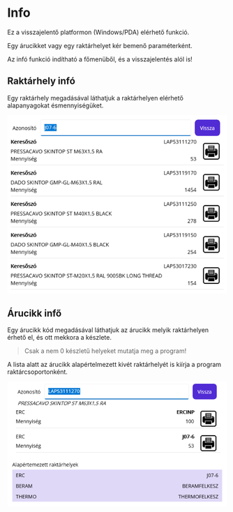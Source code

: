 # Info

Ez a visszajelentő platformon (Windows/PDA) elérhető funkció.

Egy árucikket vagy egy raktárhelyet kér bemenő paraméterként.

Az infó funkció indítható a főmenüből, és a visszajelentés alól is! 

## Raktárhely infó

Egy raktárhely megadásával láthatjuk a raktárhelyen elérhető alapanyagokat ésmennyiségüket.

![alt text](image-2.png)

## Árucikk infő

Egy árucikk kód megadásával láthatjuk az árucikk melyik raktárhelyen érhető el, és ott mekkora a készlete.

> Csak a nem 0 készletű helyeket mutatja meg a program!

A lista alatt az árucikk alapértelmezett kivét raktárhelyét is kiírja a program raktárcsoportonként.

![alt text](image-59.png)



